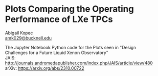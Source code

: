 # Plots Comparing the Operating Performance of LXe TPCs
Abigail Kopec  
amk029@bucknell.edu

The Jupyter Notebook Python code for the Plots seen in "Design Challenges for a Future Liquid Xenon Observatory"   
JAIS: http://journals.andromedapublisher.com/index.php/JAIS/article/view/480  
arXiv: https://arxiv.org/abs/2310.00722  
